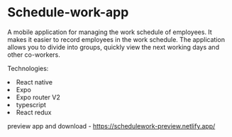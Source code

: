 # Schedule-work-app

A mobile application for managing the work schedule of employees. It makes it easier to record employees 
in the work schedule. The application allows you to divide into groups, quickly view the next working days and other co-workers.

Technologies: 
<lo>
  <li>React native</li>
  <li>Expo</li>
  <li>Expo router V2</li>
  <li>typescript</li>
  <li>React redux</li>
</lo>

preview app and download - https://schedulework-preview.netlify.app/

